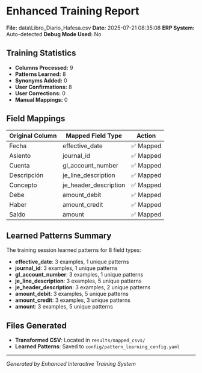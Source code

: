 # Enhanced Training Report

**File:** data\Libro_Diario_Hafesa.csv
**Date:** 2025-07-21 08:35:08
**ERP System:** Auto-detected
**Debug Mode Used:** No

## Training Statistics

- **Columns Processed:** 9
- **Patterns Learned:** 8
- **Synonyms Added:** 0
- **User Confirmations:** 8
- **User Corrections:** 0
- **Manual Mappings:** 0

## Field Mappings

| Original Column | Mapped Field Type | Action |
|-----------------|-------------------|---------|
| Fecha | effective_date | ✅ Mapped |
| Asiento | journal_id | ✅ Mapped |
| Cuenta | gl_account_number | ✅ Mapped |
| Descripción | je_line_description | ✅ Mapped |
| Concepto | je_header_description | ✅ Mapped |
| Debe | amount_debit | ✅ Mapped |
| Haber | amount_credit | ✅ Mapped |
| Saldo | amount | ✅ Mapped |

## Learned Patterns Summary

The training session learned patterns for 8 field types:

- **effective_date**: 3 examples, 1 unique patterns
- **journal_id**: 3 examples, 1 unique patterns
- **gl_account_number**: 3 examples, 1 unique patterns
- **je_line_description**: 3 examples, 5 unique patterns
- **je_header_description**: 3 examples, 2 unique patterns
- **amount_debit**: 3 examples, 5 unique patterns
- **amount_credit**: 3 examples, 3 unique patterns
- **amount**: 3 examples, 5 unique patterns

## Files Generated

- **Transformed CSV**: Located in `results/mapped_csvs/`
- **Learned Patterns**: Saved to `config/pattern_learning_config.yaml`

---
*Generated by Enhanced Interactive Training System*
